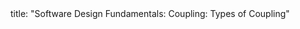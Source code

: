 <frontmatter>
title: "Software Design Fundamentals: Coupling: Types of Coupling"
</frontmatter>

<include src="unit-inPage-asFlat.md" boilerplate />
